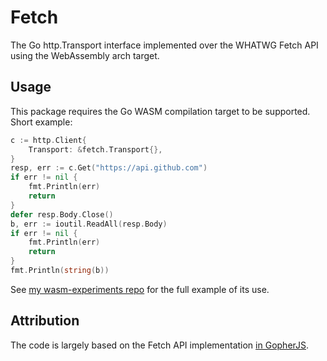 # Fetch
The Go http.Transport interface implemented over the WHATWG Fetch API using the WebAssembly arch target.

## Usage

This package requires the Go WASM compilation target to be supported.
Short example:

```go
c := http.Client{
    Transport: &fetch.Transport{},
}
resp, err := c.Get("https://api.github.com")
if err != nil {
    fmt.Println(err)
    return
}
defer resp.Body.Close()
b, err := ioutil.ReadAll(resp.Body)
if err != nil {
    fmt.Println(err)
    return
}
fmt.Println(string(b))
```

See [my wasm-experiments repo](github.com/johanbrandhorst/wasm-experiments)
for the full example of its use.

## Attribution

The code is largely based on the Fetch API implementation
[in GopherJS](https://github.com/gopherjs/gopherjs/blob/8dffc02ea1cb8398bb73f30424697c60fcf8d4c5/compiler/natives/src/net/http/fetch.go).
